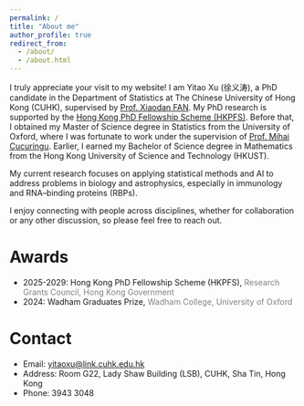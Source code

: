 ```yaml
---
permalink: /
title: "About me"
author_profile: true
redirect_from: 
  - /about/
  - /about.html
---
```


I truly appreciate your visit to my website! I am Yitao Xu (徐义涛), a PhD candidate in the Department of Statistics at The Chinese University of Hong Kong (CUHK), supervised by [Prof. Xiaodan FAN](https://www.sta.cuhk.edu.hk/peoples/xfan/). My PhD research is supported by the [Hong Kong PhD Fellowship Scheme (HKPFS)](https://cerg1.ugc.edu.hk/hkpfs/index.html). Before that, I obtained my Master of Science degree in Statistics from the University of Oxford, where I was fortunate to work under the supervision of [Prof. Mihai Cucuringu](https://www.inet.ox.ac.uk/people/mihai-cucuringu). Earlier, I earned my Bachelor of Science degree in Mathematics from the Hong Kong University of Science and Technology (HKUST).

My current research focuses on applying statistical methods and AI to address problems in biology and astrophysics, especially in immunology and RNA–binding proteins (RBPs).

I enjoy connecting with people across disciplines, whether for collaboration or any other discussion, so please feel free to reach out.

Awards
======
- 2025-2029: Hong Kong PhD Fellowship Scheme (HKPFS), <span style="color:gray">Research Grants Council, Hong Kong Government</span>
- 2024: Wadham Graduates Prize, <span style="color:gray">Wadham College, University of Oxford</span>

Contact
======
- Email: yitaoxu@link.cuhk.edu.hk
- Address: Room G22, Lady Shaw Building (LSB), CUHK, Sha Tin, Hong Kong
- Phone: 3943 3048
